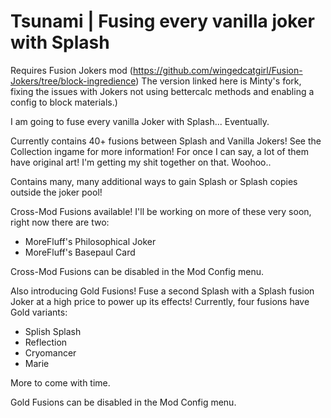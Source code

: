 # Tsunami | Fusing every vanilla joker with Splash

Requires Fusion Jokers mod (https://github.com/wingedcatgirl/Fusion-Jokers/tree/block-ingredience)
The version linked here is Minty's fork, fixing the issues with Jokers not using bettercalc methods and enabling a config to block materials.)

I am going to fuse every vanilla Joker with Splash... Eventually.

Currently contains 40+ fusions between Splash and Vanilla Jokers! See the Collection ingame for more information!
For once I can say, a lot of them have original art! I'm getting my shit together on that. Woohoo..

Contains many, many additional ways to gain Splash or Splash copies outside the joker pool!

Cross-Mod Fusions available! I'll be working on more of these very soon, right now there are two:
- MoreFluff's Philosophical Joker
- MoreFluff's Basepaul Card

Cross-Mod Fusions can be disabled in the Mod Config menu.

Also introducing Gold Fusions! Fuse a second Splash with a Splash fusion Joker at a high price to power up its effects! Currently, four fusions have Gold variants:
- Splish Splash
- Reflection
- Cryomancer
- Marie

More to come with time.

Gold Fusions can be disabled in the Mod Config menu.
